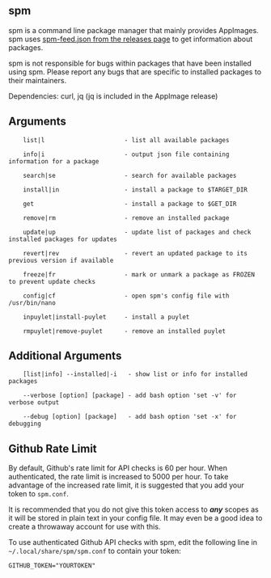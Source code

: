 ## spm

spm is a command line package manager that mainly provides AppImages.
spm uses [spm-feed.json from the releases page](https://github.com/simoniz0r/spm/releases/feed) to get information about packages.

spm is not responsible for bugs within packages that have been
installed using spm.  Please report any bugs that are specific to
installed packages to their maintainers.

Dependencies: curl, jq (jq is included in the AppImage release)

## Arguments

```    
    list|l                      - list all available packages
    
    info|i                      - output json file containing information for a package
    
    search|se                   - search for available packages
    
    install|in                  - install a package to $TARGET_DIR
    
    get                         - install a package to $GET_DIR
    
    remove|rm                   - remove an installed package
    
    update|up                   - update list of packages and check installed packages for updates
    
    revert|rev                  - revert an updated package to its previous version if available
    
    freeze|fr                   - mark or unmark a package as FROZEN to prevent update checks
    
    config|cf                   - open spm's config file with /usr/bin/nano
    
    inpuylet|install-puylet     - install a puylet
    
    rmpuylet|remove-puylet      - remove an installed puylet
```

## Additional Arguments

```
    [list|info] --installed|-i   - show list or info for installed packages

    --verbose [option] [package] - add bash option 'set -v' for verbose output

    --debug [option] [package]   - add bash option 'set -x' for debugging
```

## Github Rate Limit

By default, Github's rate limit for API checks is 60 per hour.  When authenticated, the rate limit is increased to 5000 per hour.  To take advantage of the increased rate limit, it is suggested that you add your token to `spm.conf`.

It is recommended that you do not give this token access to ***any*** scopes as it will be stored in plain text in your config file.  It may even be a good idea to create a throwaway account for use with this.

To use authenticated Github API checks with spm, edit the following line in `~/.local/share/spm/spm.conf` to contain your token:
```
GITHUB_TOKEN="YOURTOKEN"
```
